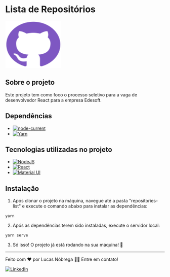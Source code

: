 # Lista de Repositórios

<img src="https://raw.githubusercontent.com/lucasemn1/repositories-list/main/public/logo192.png?token=ALAW74LXH6NXVKML7LAA3E3AWWL56" height="150" width="175" alt="Ícone Github" />

## Sobre o projeto

<p>
  Este projeto tem como foco o processo seletivo para a vaga de desenvolvedor React para a empresa Edesoft.
</p>

## Dependências

- [![node-current](https://img.shields.io/node/v/next?label=Node&color=%23339933&style=for-the-badge&logo=node-dot-js)](https://nodejs.org/en/)
- [![Yarn](https://img.shields.io/static/v1?label=Yarn&message=1.22.10&color=2C8EBB&style=for-the-badge&logo=yarn)](https://yarnpkg.com/)

## Tecnologias utilizadas no projeto

- [![NodeJS](https://img.shields.io/node/v/next?label=Node&color=%23339933&style=for-the-badge&logo=node-dot-js)](https://nodejs.org/en/)
- [![React](https://img.shields.io/static/v1?label=React&message=17.0.2&color=61DAFB&style=for-the-badge&logo=React)](https://pt-br.reactjs.org/)
- [![Material UI](https://img.shields.io/static/v1?label=Material%20UI&message=4.11.4&color=0081CB&style=for-the-badge&logo=Material-UI)](https://material-ui.com/pt/)

## Instalação

1. Após clonar o projeto na máquina, navegue até a pasta "repositories-list" e execute o comando abaixo para instalar as dependências:

```console
yarn
```

2. Após as dependências terem sido instaladas, execute o servidor local:

```console
yarn serve
```

3. Só isso! O projeto já está rodando na sua máquina! 🎉

---

Feito com ❤️ por Lucas Nóbrega 👋🏽 Entre em contato!

[![LinkedIn](https://img.shields.io/static/v1?label=LinkedIn&message=/lucas-emn&color=0A66C2&style=for-the-badge&logo=linkedin)](https://www.linkedin.com/in/lucas-emn/)
